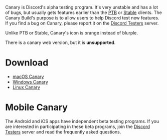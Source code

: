 <!-- TITLE:Discord Canary -->

Canary is Discord's alpha testing program. It's very unstable and has a lot of bugs, but usually gets features earlier than the [PTB](http://discordia.me/ptb) or [Stable](http://discordia.me/stable) clients. The Canary Build's purpose is to allow users to help Discord test new features. If you find a bug on Canary, please report it on the [Discord Testers](http://discord.gg/discord-testers) server.

Unlike PTB or Stable, Canary's icon is orange instead of blurple.

There is a canary web version, but it is **unsupported**.

# Download
* [macOS Canary](https://discordapp.com/api/download/canary?platform=osx)
* [Windows Canary](https://discordapp.com/api/download/canary?platform=win)
* [Linux Canary](https://discordapp.com/api/download/canary?platform=linux)
# Mobile Canary
The Android and iOS apps have independent beta testing programs. If you are interested in participating in these beta programs, join the [Discord Testers](http://discord.gg/discord-testers) server and read the frequently asked questions.
